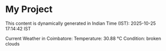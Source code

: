 # My Project

This content is dynamically generated in Indian Time (IST): 2025-10-25 17:14:42 IST


Current Weather in Coimbatore:
Temperature: 30.88 °C
Condition: broken clouds
